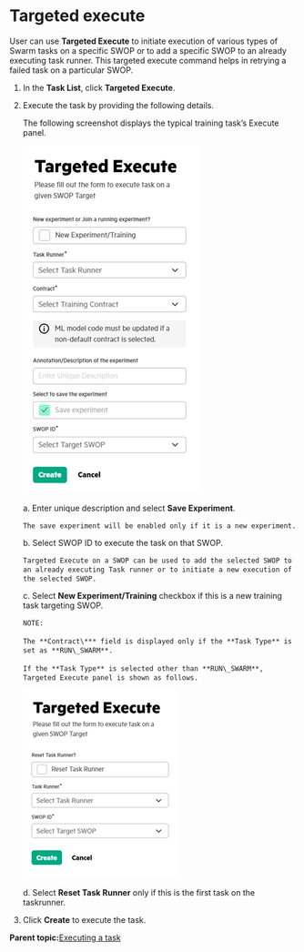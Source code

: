 # Targeted execute

User can use **Targeted Execute** to initiate execution of various types of Swarm tasks on a specific SWOP or to add a specific SWOP to an already executing task runner. This targeted execute command helps in retrying a failed task on a particular SWOP.

1.  In the **Task List**, click **Targeted Execute**.

2.  Execute the task by providing the following details.

    The following screenshot displays the typical training task’s Execute panel.

    ![Targetted Task](GUID-C3D39086-B667-40C5-864C-416623D496A4-high.png)

    a.  Enter unique description and select **Save Experiment**.

        The save experiment will be enabled only if it is a new experiment.

    b.  Select SWOP ID to execute the task on that SWOP.

        Targeted Execute on a SWOP can be used to add the selected SWOP to an already executing Task runner or to initiate a new execution of the selected SWOP.

    c.  Select **New Experiment/Training** checkbox if this is a new training task targeting SWOP.

        NOTE:

        The **Contract\*** field is displayed only if the **Task Type** is set as **RUN\_SWARM**.

        If the **Task Type** is selected other than **RUN\_SWARM**, Targeted Execute panel is shown as follows.

    ![Targeted Execute](GUID-5D229064-BA48-41A1-AA6B-26EBA76F5683-high.png)

    d.  Select **Reset Task Runner** only if this is the first task on the taskrunner.

3.  Click **Create** to execute the task.


**Parent topic:**[Executing a task](/docs/Install/Executing_a_Task.md)

